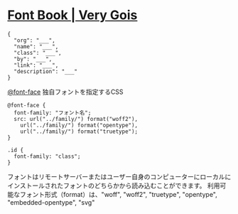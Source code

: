 # [Font Book | Very Gois](https://fontbook.vg.pe.hu/)
```
{
  "org": "___",
  "name": "___",
  "class": "___",
  "by": "___",
  "link": "___",
  "description": "___"
}
```

[@font-face](https://developer.mozilla.org/ja/docs/Web/CSS/@font-face)
独自フォントを指定するCSS

```
@font-face {
  font-family: "フォント名";
  src: url("../family/") format("woff2"),
    url("../family/") format("opentype"),
    url("../family/") format("truetype");
}

.id {
  font-family: "class";
}
```
フォントはリモートサーバーまたはユーザー自身のコンピューターにローカルにインストールされたフォントのどちらかから読み込むことができます。
利用可能なフォント形式（format）は、"woff", "woff2", "truetype", "opentype", "embedded-opentype", "svg"
